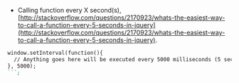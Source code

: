* Calling function every X second(s), [http://stackoverflow.com/questions/2170923/whats-the-easiest-way-to-call-a-function-every-5-seconds-in-jquery](http://stackoverflow.com/questions/2170923/whats-the-easiest-way-to-call-a-function-every-5-seconds-in-jquery).

```markdown
window.setInterval(function(){
  // Anything goes here will be executed every 5000 milliseconds (5 seconds).
}, 5000);
```;
```